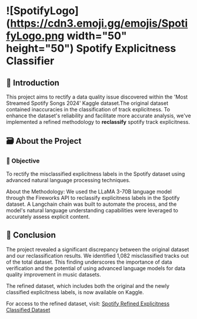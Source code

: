 # ![SpotifyLogo](https://cdn3.emoji.gg/emojis/SpotifyLogo.png width="50" height="50") Spotify Explicitness Classifier

## 🪼 Introduction

This project aims to rectify a data quality issue discovered within the 'Most Streamed Spotify Songs 2024' Kaggle dataset.The original dataset contained inaccuracies in the classification of track explicitness. To enhance the dataset's reliability and facilitate more accurate analysis, we've implemented a refined methodology to **reclassify** spotify track explicitness.

## 🗃️ About the Project

### 🎯 Objective
To rectify the misclassified explicitness labels in the Spotify dataset using advanced natural language processing techniques.

About the Methodology:
We used the LLaMA 3-70B language model through the Fireworks API to reclassify explicitness labels in the Spotify dataset. A Langchain chain was built to automate the process, and the model's natural language understanding capabilities were leveraged to accurately assess explicit content.

## 🏁 Conclusion

The project revealed a significant discrepancy between the original dataset and our reclassification results. We identified 1,082 misclassified tracks out of the total dataset. This finding underscores the importance of data verification and the potential of using advanced language models for data quality improvement in music datasets.

The refined dataset, which includes both the original and the newly classified explicitness labels, is now available on Kaggle.


For access to the refined dataset, visit: [Spotify Refined Explicitness Classified Dataset](https://www.kaggle.com/datasets/pragyantiwari/spotify-refined-explicity-classified-1)